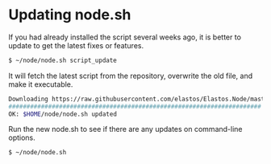# Updating node.sh

If you had already installed the script several weeks ago, it is better to update to get the latest fixes or features.

```bash
$ ~/node/node.sh script_update
```

It will fetch the latest script from the repository, overwrite the old file, and make it executable.

```bash
Downloading https://raw.githubusercontent.com/elastos/Elastos.Node/master/build/skeleton/node.sh...
###################################################################### 100.0%
OK: $HOME/node/node.sh updated
```

Run the new node.sh to see if there are any updates on command-line options.

```bash
$ ~/node/node.sh
```
